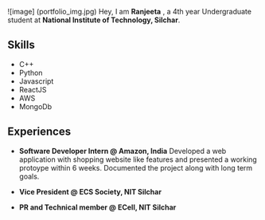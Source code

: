 ![image] (portfolio_img.jpg)
Hey, I am **Ranjeeta** , a 4th year Undergraduate student at **National Institute of Technology, Silchar**.

## Skills
- C++
- Python
- Javascript
- ReactJS
- AWS
- MongoDb

## Experiences
- **Software Developer Intern @ Amazon, India**
Developed a web application with shopping website like features and presented a working protoype within 6 weeks.
Documented the project along with long term goals.

- **Vice President @ ECS Society, NIT Silchar**

- **PR and Technical member @ ECell, NIT Silchar**
